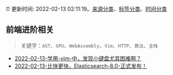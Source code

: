 :alarm_clock: 更新时间: 2022-02-13 02:11:19。[来源分类](../README.md)、[标签分类](../TAGS.md)、[时间分类](../TIMELINE.md)

## 前端进阶相关


> 关键字：`AST`、`GPU`、`WebAssembly`、`Vim`、`HTTP`、`算法`、`全栈`



- [2022-02-13-学用-vim-中，发现小键盘尤其困难啊？](https://www.v2ex.com/t/833502) 
- [2022-02-13-比快更快，Elasticsearch-8.0-正式发布！](https://toutiao.io/k/ex013em) 
